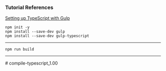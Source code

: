 ### Tutorial References

[Setting up TypeScript with Gulp](https://www.youtube.com/watch?v=dizlBHo4gpA&ab_channel=ProductsExplorer)

    npm init -y
    npm install --save-dev gulp
    npm install --save-dev gulp-typescript

---

    npm run build

---
#   c o m p i l e - t y p e s c r i p t _ 1 . 0 0  
 